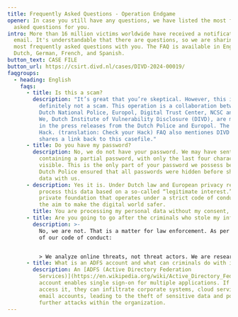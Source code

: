 ```yaml
---
title: Frequently Asked Questions - Operation Endgame
opener: In case you still have any questions, we have listed the most frequently
  asked questions for you.
intro: More than 16 million victims worldwide have received a notification
  email. It's understandable that there are questions, so we are sharing the
  most frequently asked questions with you. The FAQ is available in English,
  Dutch, German, French, and Spanish.
button_text: CASE FILE
button_url: https://csirt.divd.nl/cases/DIVD-2024-00019/
faqgroups:
  - heading: English
    faqs:
      - title: Is this a scam?
        description: "It’s great that you’re skeptical. However, this is legit and
          definitely not a scam. This operation is a collaboration between the
          Dutch National Police, Europol, Digital Trust Center, NCSC and others.
          We, Dutch Institute of Vulnerability Disclosure (DIVD), are mentioned
          in the press releases from the Dutch Police and Europol. The ‘Check je
          Hack. (translation: Check your Hack) FAQ also mentiones DIVD and
          shares a link back to this casefile."
      - title: Do you have my password?
        description: No, we do not have your password. We may have sent you an email
          containing a partial password, with only the last four characters
          visible. This is the only part of your password we possess because the
          Dutch Police ensured that all passwords were hidden before sharing the
          data with us.
      - description: Yes it is. Under Dutch law and European privacy regulations, we can
          process this data based on a so-called “legitimate interest.”DIVD is a
          private foundation that operates under a strict code of conduct, with
          the aim to make the digital world safer.
        title: You are processing my personal data without my consent, is that legal?
      - title: Are you going to go after the criminals who stole my information?
        description: >-
          No, we are not. That is a matter for law enforcement. As per article 9
          of our code of conduct: 


          > We analyze online threats, not threat actors. We are researchers and don’t serve the needs of governments or law enforcement.
      - title: What is an ADFS account and what can criminals do with it?
        description: An [ADFS (Active Directory Federation
          Services)](https://en.wikipedia.org/wiki/Active_Directory_Federation_Services)
          account enables single sign-on for multiple applications. If criminals
          access it, they can infiltrate corporate systems, cloud services, and
          email accounts, leading to the theft of sensitive data and potential
          further attacks within the organization.
---
```

